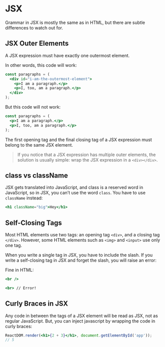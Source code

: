 # JSX

Grammar in JSX is mostly the same as in HTML, but there are subtle differences to watch out for.

## JSX Outer Elements

A JSX expression must have exactly one outermost element.

In other words, this code will work:

```jsx
const paragraphs = (
  <div id="i-am-the-outermost-element">
    <p>I am a paragraph.</p>
    <p>I, too, am a paragraph.</p>
  </div>
);
```

But this code will not work:

```jsx
const paragraphs = (
  <p>I am a paragraph.</p>
  <p>I, too, am a paragraph.</p>
);
```

The first opening tag and the final closing tag of a JSX expression must belong to the same JSX element.

> If you notice that a JSX expression has multiple outer elements, the solution is usually simple: wrap the JSX expression in a `<div></div>`.

## class vs className

JSX gets translated into JavaScript, and class is a reserved word in JavaScript, so in JSX, you can’t use the word `class`. You have to use `className` instead:

```jsx
<h1 className="big">Hey</h1>
```

## Self-Closing Tags

Most HTML elements use two tags: an opening tag `<div>`, and a closing tag `</div>`. However, some HTML elements such as `<img>` and `<input>` use only one tag.

When you write a single tag in JSX, you have to include the slash. If you write a self-closing tag in JSX and forget the slash, you will raise an error:

Fine in HTML:

```jsx
<br />

<br> // Error!
```

## Curly Braces in JSX

Any code in between the tags of a JSX element will be read as JSX, not as regular JavaScript. But, you can inject javascript by wrapping the code in curly braces:

```jsx
ReactDOM.render(<h1>{2 + 3}</h1>, document.getElementById('app'));
// 5
```
